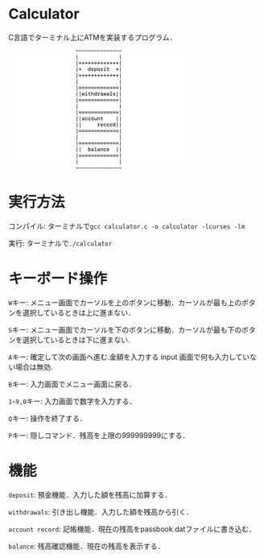 # Calculator
C言語でターミナル上にATMを実装するプログラム．

![実行の様子](./preview2.gif)

# 実行方法
コンパイル: ターミナルで`gcc calculator.c -o calculator -lcurses -lm`

実行: ターミナルで`./calculator`

# キーボード操作
`W`キー: メニュー画面でカーソルを上のボタンに移動．カーソルが最も上のボタンを選択しているときは上に進まない．

`S`キー: メニュー画面でカーソルを下のボタンに移動．カーソルが最も下のボタンを選択しているときは下に進まない.

`A`キー: 確定して次の画面へ進む.金額を入力する input 画面で何も入力していない場合は無効.

`B`キー: 入力画面でメニュー画面に戻る．

`1~9,0`キー: 入力画面で数字を入力する．

`Q`キー: 操作を終了する．

`P`キー: 隠しコマンド．残高を上限の999999999にする．

# 機能
`deposit`: 預金機能．入力した額を残高に加算する．

`withdrawals`: 引き出し機能．入力した額を残高から引く．

`account record`: 記帳機能．現在の残高をpassbook.datファイルに書き込む．

`balance`: 残高確認機能．現在の残高を表示する．
